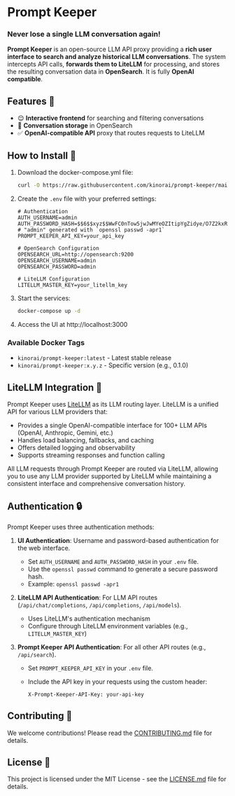 # Prompt Keeper
### **Never lose a single LLM conversation again!**

**Prompt Keeper** is an open-source LLM API proxy providing a **rich user interface to search and analyze historical LLM conversations**. The system intercepts API calls, **forwards them to LiteLLM** for processing, and stores the resulting conversation data in **OpenSearch**. It is fully **OpenAI compatible**.

## Features 🌟

-   😌 **Interactive frontend** for searching and filtering conversations
-   🧠 **Conversation storage** in OpenSearch
-   ✅ **OpenAI-compatible API** proxy that routes requests to LiteLLM

## How to Install 🚀

1. Download the docker-compose.yml file:
   ```bash
   curl -O https://raw.githubusercontent.com/kinorai/prompt-keeper/main/docker-compose.yml
   ```

2. Create the `.env` file with your preferred settings:
   ```
   # Authentication
   AUTH_USERNAME=admin
   AUTH_PASSWORD_HASH=$$6$$xyz$$WwFC0nTow5jwJwMYeOZItipYgZidye/O7Z2kxRP3cPttku.GHre0y/51bO2uJlRjQwLNRddSA5fuJG5X1F8Dd1 # "admin" generated with `openssl passwd -apr1`
   PROMPT_KEEPER_API_KEY=your_api_key

   # OpenSearch Configuration
   OPENSEARCH_URL=http://opensearch:9200
   OPENSEARCH_USERNAME=admin
   OPENSEARCH_PASSWORD=admin

   # LiteLLM Configuration
   LITELLM_MASTER_KEY=your_litellm_key
   ```

3. Start the services:
   ```bash
   docker-compose up -d
   ```

4. Access the UI at http://localhost:3000

### Available Docker Tags

- `kinorai/prompt-keeper:latest` - Latest stable release
- `kinorai/prompt-keeper:x.y.z` - Specific version (e.g., 0.1.0)

## LiteLLM Integration 🔄

Prompt Keeper uses [LiteLLM](https://docs.litellm.ai/docs/) as its LLM routing layer. LiteLLM is a unified API for various LLM providers that:

- Provides a single OpenAI-compatible interface for 100+ LLM APIs (OpenAI, Anthropic, Gemini, etc.)
- Handles load balancing, fallbacks, and caching
- Offers detailed logging and observability
- Supports streaming responses and function calling

All LLM requests through Prompt Keeper are routed via LiteLLM, allowing you to use any LLM provider supported by LiteLLM while maintaining a consistent interface and comprehensive conversation history.

## Authentication 🔒

Prompt Keeper uses three authentication methods:

1.  **UI Authentication**: Username and password-based authentication for the web interface.

    -   Set `AUTH_USERNAME` and `AUTH_PASSWORD_HASH` in your `.env` file.
    -   Use the `openssl passwd` command to generate a secure password hash.
    -   Example: `openssl passwd -apr1`

2.  **LiteLLM API Authentication**: For LLM API routes (`/api/chat/completions`, `/api/completions`, `/api/models`).

    -   Uses LiteLLM's authentication mechanism
    -   Configure through LiteLLM environment variables (e.g., `LITELLM_MASTER_KEY`)

3.  **Prompt Keeper API Authentication**: For all other API routes (e.g., `/api/search`).
    -   Set `PROMPT_KEEPER_API_KEY` in your `.env` file.
    -   Include the API key in your requests using the custom header:

        ```
        X-Prompt-Keeper-API-Key: your-api-key
        ```

## Contributing 🤝

We welcome contributions! Please read the [CONTRIBUTING.md](CONTRIBUTING.md) file for details.

## License 📜

This project is licensed under the MIT License - see the [LICENSE.md](LICENSE.md) file for details.

